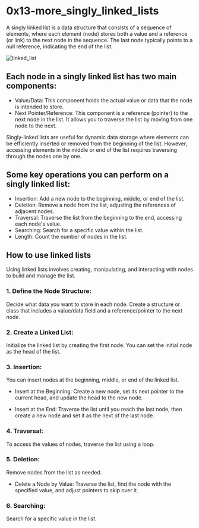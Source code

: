 # 0x13-more_singly_linked_lists

A singly linked list is a data structure that consists of a sequence of elements, where each element (node) stores both a value and a reference (or link) to the next node in the sequence. The last node typically points to a null reference, indicating the end of the list.


![linked_list](https://github.com/obithelight/alx-low_level_programming/assets/91734251/68a1299f-7e74-4c96-aad9-65ce6145cea9)



## Each node in a singly linked list has two main components:

- Value/Data: This component holds the actual value or data that the node is intended to store.
- Next Pointer/Reference: This component is a reference (pointer) to the next node in the list. It allows you to traverse the list by moving from one node to the next.

Singly-linked lists are useful for dynamic data storage where elements can be efficiently inserted or removed from the beginning of the list. However, accessing elements in the middle or end of the list requires traversing through the nodes one by one.

## Some key operations you can perform on a singly linked list:

- Insertion: Add a new node to the beginning, middle, or end of the list.
- Deletion: Remove a node from the list, adjusting the references of adjacent nodes.
- Traversal: Traverse the list from the beginning to the end, accessing each node's value.
- Searching: Search for a specific value within the list.
- Length: Count the number of nodes in the list.

## How to use linked lists
Using linked lists involves creating, manipulating, and interacting with nodes to build and manage the list.

### 1. Define the Node Structure:
Decide what data you want to store in each node. Create a structure or class that includes a value/data field and a reference/pointer to the next node.

### 2. Create a Linked List:
Initialize the linked list by creating the first node. You can set the initial node as the head of the list.

### 3. Insertion:
You can insert nodes at the beginning, middle, or end of the linked list.

- Insert at the Beginning:
Create a new node, set its next pointer to the current head, and update the head to the new node.

- Insert at the End:
Traverse the list until you reach the last node, then create a new node and set it as the next of the last node.

### 4. Traversal:
To access the values of nodes, traverse the list using a loop.

### 5. Deletion:
Remove nodes from the list as needed.
- Delete a Node by Value:
Traverse the list, find the node with the specified value, and adjust pointers to skip over it.

### 6. Searching:
Search for a specific value in the list.
